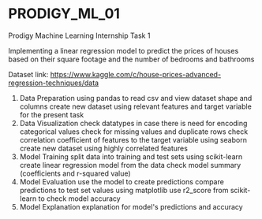 # PRODIGY_ML_01

Prodigy Machine Learning Internship Task 1

Implementing a linear regression model to predict the prices of houses based on their square footage and the number of bedrooms and bathrooms

Dataset link: https://www.kaggle.com/c/house-prices-advanced-regression-techniques/data

1. Data Preparation
using pandas to read csv and view dataset shape and columns
create new dataset using relevant features and target variable for the present task
2. Data Visualization
check datatypes in case there is need for encoding categorical values
check for missing values and duplicate rows
check correlation coefficient of features to the target variable using seaborn
create new dataset using highly correlated features
3. Model Training
split data into training and test sets using scikit-learn
create linear regression model from the data
check model summary (coefficients and r-squared value)
4. Model Evaluation
use the model to create predictions
compare predictions to test set values using matplotlib
use r2_score from scikit-learn to check model accuracy
5. Model Explanation
explanation for model's predictions and accuracy

